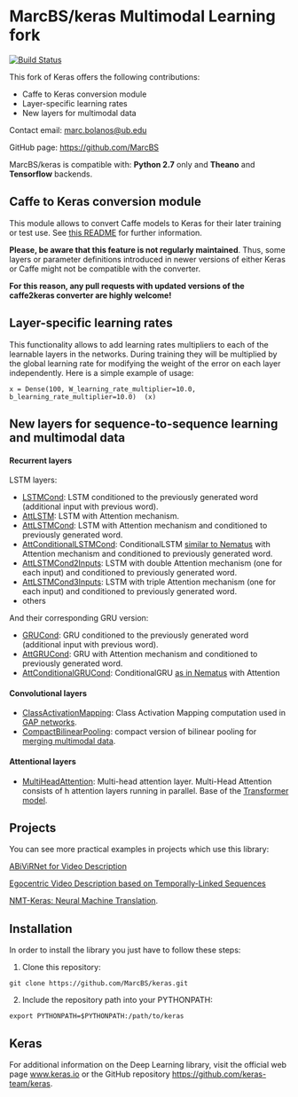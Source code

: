 # MarcBS/keras Multimodal Learning fork

[![Build Status](https://travis-ci.org/MarcBS/keras.svg?branch=master)](https://travis-ci.org/MarcBS/keras)

This fork of Keras offers the following contributions:

- Caffe to Keras conversion module
- Layer-specific learning rates
- New layers for multimodal data


Contact email: marc.bolanos@ub.edu

GitHub page: https://github.com/MarcBS


MarcBS/keras is compatible with: __Python 2.7__ only and __Theano__ and __Tensorflow__ backends.

## Caffe to Keras conversion module

This module allows to convert Caffe models to Keras for their later training or test use.
See [this README](keras/caffe/README.md) for further information.

**Please, be aware that this feature is not regularly maintained**. Thus, some layers or parameter definitions introduced in newer versions of either Keras or Caffe might not be compatible with the converter.

**For this reason, any pull requests with updated versions of the caffe2keras converter are highly welcome!**

## Layer-specific learning rates

This functionality allows to add learning rates multipliers to each of the learnable layers in the networks. During training they will
be multiplied by the global learning rate for modifying the weight of the error on each layer independently. Here is a simple example of usage:

```
x = Dense(100, W_learning_rate_multiplier=10.0, b_learning_rate_multiplier=10.0)  (x)
```

## New layers for sequence-to-sequence learning and multimodal data

#### Recurrent layers
LSTM layers:
- [LSTMCond](https://github.com/MarcBS/keras/blob/75ab7cc25db43b1f6c44496a77414a4c9030c58a/keras/layers/recurrent.py#L2421): LSTM conditioned to the previously generated word (additional input with previous word).
- [AttLSTM](https://github.com/MarcBS/keras/blob/75ab7cc25db43b1f6c44496a77414a4c9030c58a/keras/layers/recurrent.py#L3367): LSTM with Attention mechanism.
- [AttLSTMCond](https://github.com/MarcBS/keras/blob/75ab7cc25db43b1f6c44496a77414a4c9030c58a/keras/layers/recurrent.py#L3783): LSTM with Attention mechanism and conditioned to previously generated word.
- [AttConditionalLSTMCond](https://github.com/MarcBS/keras/blob/75ab7cc25db43b1f6c44496a77414a4c9030c58a/keras/layers/recurrent.py#L4370): ConditionalLSTM [similar to Nematus](https://arxiv.org/abs/1703.04357) with Attention mechanism and conditioned to previously generated word.
- [AttLSTMCond2Inputs](https://github.com/MarcBS/keras/blob/75ab7cc25db43b1f6c44496a77414a4c9030c58a/keras/layers/recurrent.py#L5540): LSTM with double Attention mechanism (one for each input) and conditioned to previously generated word.
- [AttLSTMCond3Inputs](https://github.com/MarcBS/keras/blob/75ab7cc25db43b1f6c44496a77414a4c9030c58a/keras/layers/recurrent.py#L6192): LSTM with triple Attention mechanism (one for each input) and conditioned to previously generated word.
- others

And their corresponding GRU version:

- [GRUCond](https://github.com/MarcBS/keras/blob/75ab7cc25db43b1f6c44496a77414a4c9030c58a/keras/layers/recurrent.py#L628): GRU conditioned to the previously generated word (additional input with previous word).
- [AttGRUCond](https://github.com/MarcBS/keras/blob/75ab7cc25db43b1f6c44496a77414a4c9030c58a/keras/layers/recurrent.py#L1027): GRU with Attention mechanism and conditioned to previously generated word.
- [AttConditionalGRUCond](https://github.com/MarcBS/keras/blob/75ab7cc25db43b1f6c44496a77414a4c9030c58a/keras/layers/recurrent.py#L1564): ConditionalGRU [as in Nematus](https://arxiv.org/abs/1703.04357) with Attention 

#### Convolutional layers
- [ClassActivationMapping](https://github.com/MarcBS/keras/blob/4e6a8ec8a55bd0d5d091a44b058a797d3d934ce0/keras/layers/convolutional.py#L23): Class Activation Mapping computation used in [GAP networks](http://arxiv.org/pdf/1512.04150.pdf).
- [CompactBilinearPooling](https://github.com/MarcBS/keras/blob/4e6a8ec8a55bd0d5d091a44b058a797d3d934ce0/keras/layers/convolutional.py#L1395): compact version of bilinear pooling for [merging multimodal data](http://arxiv.org/pdf/1606.01847v2.pdf).


#### Attentional layers
- [MultiHeadAttention](https://github.com/MarcBS/keras/blob/f7caf432dc51d90ec3bbd8b141b789bc90179292/keras/layers/attention.py#L14): Multi-head attention layer. Multi-Head Attention consists of h attention layers running in parallel. Base of the [Transformer model](https://arxiv.org/abs/1706.03762).

## Projects

You can see more practical examples in projects which use this library:

[ABiViRNet for Video Description](https://github.com/lvapeab/ABiViRNet)

[Egocentric Video Description based on Temporally-Linked Sequences](https://github.com/MarcBS/TMA)

[NMT-Keras: Neural Machine Translation](https://github.com/lvapeab/nmt-keras).


## Installation

In order to install the library you just have to follow these steps:

1) Clone this repository:
```
git clone https://github.com/MarcBS/keras.git
```
2) Include the repository path into your PYTHONPATH:
```
export PYTHONPATH=$PYTHONPATH:/path/to/keras
```

## Keras

For additional information on the Deep Learning library, visit the official web page www.keras.io or the GitHub repository https://github.com/keras-team/keras.
